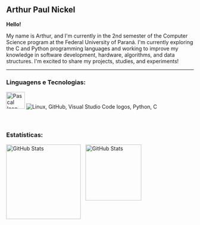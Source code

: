 ## Arthur Paul Nickel

**Hello!**

 My name is Arthur, and I'm currently in the 2nd semester of the Computer Science program at the Federal University of Paraná. I'm currently exploring the C and Python programming languages and working to improve my knowledge in software development, hardware, algorithms, and data structures. I'm excited to share my projects, studies, and experiments!


---

### Linguagens e Tecnologias:
<div align="left">
 <img src="Assets/Pascal_icon.png" alt="Pascal Icon" width="50" height="45" />
 <img src="https://skillicons.dev/icons?i=linux,github,vscode,Python,C&theme=dark&perline=4" alt="Linux, GitHub, Visual Studio Code logos, Python, C" />
 </div>
 
<br/>
<br/>

### Estatísticas:

<p>
  <img 
    align="left" 
    alt="GitHub Stats" 
    height="200" 
    style="padding-right: 10px;" 
    src="https://github-readme-stats.vercel.app/api?username=arthurpNickel&show_icons=true&theme=tokyonight&include_all_commits=true&locale=pt-br" 
  />

<img 
      align="left" 
      alt="GitHub Stats" 
      height="150" 
      src="https://github-readme-stats.vercel.app/api/top-langs/?username=arthurpNickel&theme=tokyonight&layout=compact&custom_title=Tecnologias&langs_count=9" 
  />
  
<br/>
